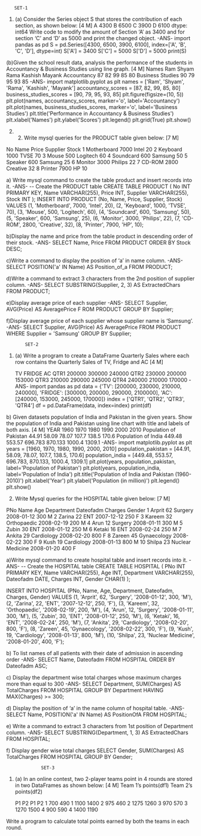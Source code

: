        SET-1 
  1.	(a) Consider the Series object S that stores the contribution of each section, as shown below:	[4 M]
A	4300
B	6500
C	3900
D	6100
dtype: int64
Write code to modify the amount of Section ‘A’ as 3400 and for section ‘C’ and ‘D’ as 5000 and print the changed object.
-ANS-
import pandas as pd
S = pd.Series([4300, 6500, 3900, 6100], index=['A', 'B', 'C', 'D'], dtype=int)
S['A'] = 3400
S['C'] = 5000
S['D'] = 5000
print(S)

(b)Given the school result data, analysis the performance of the students in Accountancy & Business Studies using line graph.	[4 M]
Names	Ram	Shyam	Rama Kashish Mayank
Accountancy	87	82	99	85	80
Business Studies	90	79	95	93	85
-ANS-
import matplotlib.pyplot as plt
names = ['Ram', 'Shyam', 'Rama', 'Kashish', 'Mayank']
accountancy_scores = [87, 82, 99, 85, 80]
business_studies_scores = [90, 79, 95, 93, 85]
plt.figure(figsize=(10, 5))
plt.plot(names, accountancy_scores, marker='o', label='Accountancy')
plt.plot(names, business_studies_scores, marker='o', label='Business Studies')
plt.title('Performance in Accountancy & Business Studies')
plt.xlabel('Names')
plt.ylabel('Scores')
plt.legend()
plt.grid(True)
plt.show()

2) 2.	Write mysql queries for the PRODUCT table given below:	[7 M]

No	Name	Price	Supplier	Stock
1	Motherboard	7000	Intel	20
2	Keyboard	1000	TVSE	70
3	Mouse	500	Logitech	60
4	Soundcard	600 Samsung	50
5	Speaker	600 Samsung	25
6	Monitor	3000 Philips	22
7	CD-ROM	2800	Creative	32
8	Printer	7900	HP	10

a)	Write mysql command to create the table product and insert records into it.
-ANS- 
-- Create the PRODUCT table
CREATE TABLE PRODUCT (
    No INT PRIMARY KEY,
    Name VARCHAR(255),
    Price INT,
    Supplier VARCHAR(255),
    Stock INT
);
INSERT INTO PRODUCT (No, Name, Price, Supplier, Stock)
VALUES
(1, 'Motherboard', 7000, 'Intel', 20),
(2, 'Keyboard', 1000, 'TVSE', 70),
(3, 'Mouse', 500, 'Logitech', 60),
(4, 'Soundcard', 600, 'Samsung', 50),
(5, 'Speaker', 600, 'Samsung', 25),
(6, 'Monitor', 3000, 'Philips', 22),
(7, 'CD-ROM', 2800, 'Creative', 32),
(8, 'Printer', 7900, 'HP', 10);

b)Display the name and price from the table product in descending order of their stock.
-ANS-
SELECT Name, Price 
FROM PRODUCT 
ORDER BY Stock DESC;

c)Write a command to display the position of ‘a’ in name column.
-ANS-
SELECT POSITION('a' IN Name) AS Position_of_a
FROM PRODUCT;

d)Write a command to extract 3 characters from the 2nd position of supplier column.
-ANS-
SELECT SUBSTRING(Supplier, 2, 3) AS ExtractedChars 
FROM PRODUCT;

e)Display average price of each supplier
-ANS-
SELECT Supplier, AVG(Price) AS AveragePrice F
ROM PRODUCT 
GROUP BY Supplier;

f)Display average price of each supplier whose supplier name is ‘Samsung’.
-ANS-
SELECT Supplier, AVG(Price) AS AveragePrice 
FROM PRODUCT
WHERE Supplier = 'Samsung' 
GROUP BY Supplier;

           SET-2
           

1) (a) Write a program to create a DataFrame Quarterly Sales where each row contains the Quarterly Sales of TV, Fridge and AC [4 M]
   
	TV	FRIDGE	AC
QTR1	200000	300000	240000
QTR2	230000	200000	153000
QTR3	210000	290000	245000
QTR4	240000	210000	170000
-ANS-
import pandas as pd
data = {'TV': [200000, 230000, 210000, 240000],
        'FRIDGE': [300000, 200000, 290000, 2100000],
        'AC': [240000, 153000, 245000, 170000]}
index = ['QTR1', 'QTR2', 'QTR3', 'QTR4']
df = pd.DataFrame(data, index=index)
print(df)

b) Given datasets population of India and Pakistan in the given years. Show the population of India and Pakistan using line chart with title and labels of both axis.
[4 M]
YEAR	1960	1970	1980	1990	2000	2010
Population of Pakistan 44.91	58.09	78.07	107.7	138.5	170.6
Population of India	449.48	553.57	696.783	870.133	1000.4	1309.1
-ANS-
import matplotlib.pyplot as plt
years = [1960, 1970, 1980, 1990, 2000, 2010]
population_pakistan = [44.91, 58.09, 78.07, 107.7, 138.5, 170.6]
population_india = [449.48, 553.57, 696.783, 870.133, 1000.4, 1309.1]
plt.plot(years, population_pakistan, label='Population of Pakistan')
plt.plot(years, population_india, label='Population of India')
plt.title('Population of India and Pakistan (1960-2010)')
plt.xlabel('Year')
plt.ylabel('Population (in million)')
plt.legend()
plt.show()

2. Write Mysql queries for the HOSPITAL table given below:	[7 M]

PNo	Name	Age	Department	Dateofadm	Charges	Gender
1	Arprit	62	Surgery	2008-01-12	300	M
2	Zarina	22	ENT	2007-12-12	250	F
3	Kareem	32	Orthopaedic	2008-02-19	200	M
4	Arun	12	Surgery	2008-01-11	300	M
5	Zubin	30	ENT	2008-01-12	250	M
6	Ketaki	16	ENT	2008-02-24	250	M
7	Ankita	29	Cardiology	2008-02-20	800	F
8	Zareen	45	Gynaecology	2008-02-22	300	F
9	Kush	19	Cardiology	2008-01-13	800	M
10	Shilpa	23	Nuclear Medicine	2008-01-20	400	F

a)Write mysql command to create hospital table and insert records into it.
-ANS-
-- Create the HOSPITAL table
CREATE TABLE HOSPITAL (
    PNo INT PRIMARY KEY,
    Name VARCHAR(255),
    Age INT,
    Department VARCHAR(255),
    Dateofadm DATE,
    Charges INT,
    Gender CHAR(1)
);

INSERT INTO HOSPITAL (PNo, Name, Age, Department, Dateofadm, Charges, Gender)
VALUES
(1, 'Arprit', 62, 'Surgery', '2008-01-12', 300, 'M'),
(2, 'Zarina', 22, 'ENT', '2007-12-12', 250, 'F'),
(3, 'Kareem', 32, 'Orthopaedic', '2008-02-19', 200, 'M'),
(4, 'Arun', 12, 'Surgery', '2008-01-11', 300, 'M'),
(5, 'Zubin', 30, 'ENT', '2008-01-12', 250, 'M'),
(6, 'Ketaki', 16, 'ENT', '2008-02-24', 250, 'M'),
(7, 'Ankita', 29, 'Cardiology', '2008-02-20', 800, 'F'),
(8, 'Zareen', 45, 'Gynaecology', '2008-02-22', 300, 'F'),
(9, 'Kush', 19, 'Cardiology', '2008-01-13', 800, 'M'),
(10, 'Shilpa', 23, 'Nuclear Medicine', '2008-01-20', 400, 'F');

b) To list names of all patients with their date of admission in ascending order
-ANS-
SELECT Name, Dateofadm 
FROM HOSPITAL 
ORDER BY Dateofadm ASC;

c) Display the department wise total charges whose maximum charges more than equal to 300
-ANS- 
SELECT Department, SUM(Charges) AS TotalCharges
FROM HOSPITAL
GROUP BY Department
HAVING MAX(Charges) >= 300;

d) Display the position of ‘a’ in the name column of hospital table.
-ANS-
SELECT Name, POSITION('a' IN Name) AS PositionOfA
FROM HOSPITAL;

e) Write a command to extract 3 characters from 1st position of Department column.
-ANS-
SELECT SUBSTRING(Department, 1, 3) AS ExtractedChars 
FROM HOSPITAL;

f) Display gender wise total charges
SELECT Gender, SUM(Charges) AS TotalCharges 
FROM HOSPITAL 
GROUP BY Gender;

                 SET-3
1.	(a) In an online contest, two 2-player teams point in 4 rounds are stored in two DataFrames as shown below:	[4 M]
Team 1’s points(df1)	Team 2’s points(df2)

	P1	P2		P1	P2
1	700	490	1	1100	1400
2	975	460	2	1275	1260
3	970	570	3	1270	1500
4	900	590	4	1400	1190

Write a program to calculate total points earned by both the teams in each round.
